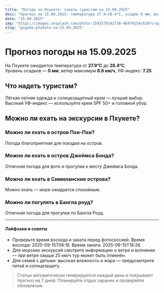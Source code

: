 ```yaml
---
title: "Погода на Пхукете: советы туристам на 15.09.2025"
desc: "Прогноз на 15.09.2025: температура 27.9–28.4°C, осадки 0 мм, ветер 8.8 км/ч. Советы туристам и рекомендации по экскурсиям."
date: "15.09.2025"
img: "https://images.unsplash.com/photo-1593379141738-484f0154c610?crop=entropy&cs=tinysrgb&fit=max&fm=jpg&ixid=M3w4MDE4MDZ8MHwxfHJhbmRvbXx8fHx8fHx8fDE3NTc2ODU3MTJ8&ixlib=rb-4.1.0&q=80&w=400"
slug: "pogoda-phukete-na-15.09.2025"
---
```


# Прогноз погоды на 15.09.2025

На Пхукете ожидается температура от **27.9°C** до **28.4°C**.  
Уровень осадков — **0 мм**, ветер максимум **8.8 км/ч**, УФ-индекс: **7.25**.

## Что надеть туристам?
Лёгкая летняя одежда и солнцезащитный крем — лучший выбор.
Высокий УФ-индекс — используйте крем SPF 50+ и головной убор.

## Можно ли ехать на экскурсии в Пхукете?

### Можно ли ехать в остров Пхи-Пхи?
Погода благоприятная для поездки на остров.

### Можно ли ехать в остров Джеймса Бонда?
Отличная погода для фото и прогулки к месту Джеймса Бонда.

### Можно ли ехать в Симиланские острова?
Можно ехать — море ожидается спокойным.

### Можно ли погулять в Бангла роуд?
Отличная погода для прогулки по Бангла Роуд.

---

#### Лайфхаки и советы
- Проверьте время восхода и заката перед фотосессией. Время восхода: 2025-09-15T06:16. Время заката: 2025-09-15T18:26.  
- Для морских экскурсий смотрите информацию о ветре и волнении — при ветре свыше 25 км/ч тур может быть отменён.  
- Для семей с детьми: высокая влажность и жара — предусмотрите питьё и солнцезащиту.

> Статьи автоматически генерируются каждый день и покрывают прогноз на 7 дней. Планируйте отдых заранее и проверяйте обновления.

